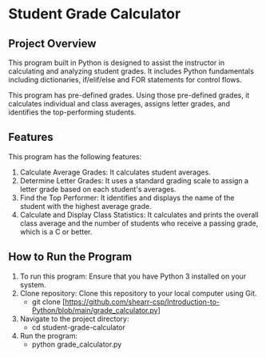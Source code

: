 # Student Grade Calculator
## Project Overview
This program built in Python is designed to assist the instructor in calculating and analyzing student grades. It includes Python fundamentals including dictionaries, if/elif/else and FOR statements for control flows. 

This program has pre-defined grades. Using those pre-defined grades, it calculates individual and class averages, assigns letter grades, and identifies the top-performing students. 
## Features
This program has the following features:
1. Calculate Average Grades: It calculates student averages.
2. Determine Letter Grades: It uses a standard grading scale to assign a letter grade based on each student's averages.
3. Find the Top Performer: It identifies and displays the name of the student with the highest average grade.
4. Calculate and Display Class Statistics: It calculates and prints the overall class average and the number of students who receive a passing grade, which is a C or better.
## How to Run the Program
1. To run this program: Ensure that you have Python 3 installed on your system.
2. Clone repository: Clone this repository to your local computer using Git.
   - git clone [https://github.com/shearr-csp/Introduction-to-Python/blob/main/grade_calculator.py]
3. Navigate to the project directory:
   - cd student-grade-calculator
4. Run the program:
   - python grade_calculator.py
